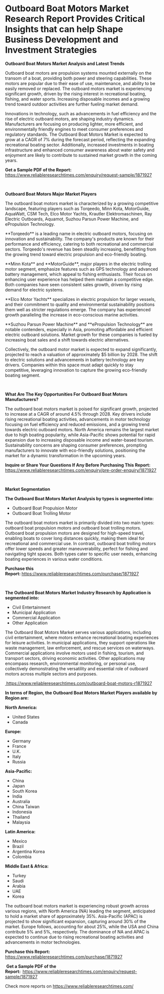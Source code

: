 <p><h1>Outboard Boat Motors Market Research Report Provides Critical Insights that can help Shape Business Development and Investment Strategies</h1></p><p><strong>Outboard Boat Motors Market Analysis and Latest Trends</strong></p>
<p><p>Outboard boat motors are propulsion systems mounted externally on the transom of a boat, providing both power and steering capabilities. These motors are popular due to their ease of use, maintenance, and ability to be easily removed or replaced. The outboard motors market is experiencing significant growth, driven by the rising interest in recreational boating, fishing, and water sports. Increasing disposable incomes and a growing trend toward outdoor activities are further fueling market demand.</p><p>Innovations in technology, such as advancements in fuel efficiency and the rise of electric outboard motors, are shaping industry dynamics. Manufacturers are focusing on producing lighter, more efficient, and environmentally friendly engines to meet consumer preferences and regulatory standards. The Outboard Boat Motors Market is expected to grow at a CAGR of 7% during the forecast period, reflecting the expanding recreational boating sector. Additionally, increased investments in boating infrastructure and enhanced consumer awareness about water safety and enjoyment are likely to contribute to sustained market growth in the coming years.</p></p>
<p><strong>Get a Sample PDF of the Report:&nbsp;</strong> <a href="https://www.reliableresearchtimes.com/enquiry/request-sample/1871927?utm_campaign=2175&utm_medium=2&utm_source=Github&utm_content=ia&utm_term=16022025&utm_id=outboard-boat-motors">https://www.reliableresearchtimes.com/enquiry/request-sample/1871927</a></p>
<p>&nbsp;</p>
<p><strong>Outboard Boat Motors Major Market Players</strong></p>
<p><p>The outboard boat motors market is characterized by a growing competitive landscape, featuring players such as Torqeedo, Minn Kota, MotorGuide, AquaWatt, CSM Tech, Elco Motor Yachts, Krautler Elektromaschinen, Ray Electric Outboards, Aquamot, Suzhou Parsun Power Machine, and ePropulsion Technology. </p><p>**Torqeedo** is a leading name in electric outboard motors, focusing on innovation and sustainability. The company's products are known for their performance and efficiency, catering to both recreational and commercial sectors. Torqeedo's revenue has been steadily increasing, benefitting from the growing trend toward electric propulsion and eco-friendly boating.</p><p>**Minn Kota** and **MotorGuide**, major players in the electric trolling motor segment, emphasize features such as GPS technology and advanced battery management, which appeal to fishing enthusiasts. Their focus on enhancing user experience has helped them maintain a competitive edge. Both companies have seen consistent sales growth, driven by rising demand for electric systems.</p><p>**Elco Motor Yachts** specializes in electric propulsion for larger vessels, and their commitment to quality and environmental sustainability positions them well as stricter regulations emerge. The company has experienced growth paralleling the increase in eco-conscious marine activities.</p><p>**Suzhou Parsun Power Machine** and **ePropulsion Technology** are notable contenders, especially in Asia, promoting affordable and efficient electric outboard solutions. Market growth for these companies is fueled by increasing boat sales and a shift towards electric alternatives.</p><p>Collectively, the outboard motor market is expected to expand significantly, projected to reach a valuation of approximately $5 billion by 2028. The shift to electric solutions and advancements in battery technology are key drivers. Companies within this space must adapt quickly to stay competitive, leveraging innovation to capture the growing eco-friendly boating segment.</p></p>
<p>&nbsp;</p>
<p><strong>What Are The Key Opportunities For Outboard Boat Motors Manufacturers?</strong></p>
<p><p>The outboard boat motors market is poised for significant growth, projected to increase at a CAGR of around 4.5% through 2028. Key drivers include rising recreational boating activities, advancements in motor technology focusing on fuel efficiency and reduced emissions, and a growing trend towards electric outboard motors. North America remains the largest market due to high boating popularity, while Asia-Pacific shows potential for rapid expansion due to increasing disposable income and water-based tourism. Sustainability concerns are shaping consumer preferences, prompting manufacturers to innovate with eco-friendly solutions, positioning the market for a dynamic transformation in the upcoming years.</p></p>
<p><strong>Inquire or Share Your Questions If Any Before Purchasing This Report:</strong> <a href="https://www.reliableresearchtimes.com/enquiry/pre-order-enquiry/1871927?utm_campaign=2175&utm_medium=2&utm_source=Github&utm_content=ia&utm_term=16022025&utm_id=outboard-boat-motors">https://www.reliableresearchtimes.com/enquiry/pre-order-enquiry/1871927</a></p>
<p>&nbsp;</p>
<p><strong>Market Segmentation</strong></p>
<p><strong>The Outboard Boat Motors Market Analysis by types is segmented into:</strong></p>
<p><ul><li>Outboard Boat Propulsion Motor</li><li>Outboard Boat Trolling Motor</li></ul></p>
<p><p>The outboard boat motors market is primarily divided into two main types: outboard boat propulsion motors and outboard boat trolling motors. Outboard boat propulsion motors are designed for high-speed travel, enabling boats to cover long distances quickly, making them ideal for recreational and commercial use. In contrast, outboard boat trolling motors offer lower speeds and greater maneuverability, perfect for fishing and navigating tight spaces. Both types cater to specific user needs, enhancing boating experiences in various water conditions.</p></p>
<p><strong>Purchase this Report:&nbsp;</strong><a href="https://www.reliableresearchtimes.com/purchase/1871927?utm_campaign=2175&utm_medium=2&utm_source=Github&utm_content=ia&utm_term=16022025&utm_id=outboard-boat-motors">https://www.reliableresearchtimes.com/purchase/1871927</a></p>
<p>&nbsp;</p>
<p><strong>The Outboard Boat Motors Market Industry Research by Application is segmented into:</strong></p>
<p><ul><li>Civil Entertainment</li><li>Municipal Application</li><li>Commercial Application</li><li>Other Application</li></ul></p>
<p><p>The Outboard Boat Motors Market serves various applications, including civil entertainment, where motors enhance recreational boating experiences for leisure activities. In municipal applications, they support operations like waste management, law enforcement, and rescue services on waterways. Commercial applications involve motors used in fishing, tourism, and transport sectors, driving economic activities. Other applications may encompass research, environmental monitoring, or personal use, collectively demonstrating the versatility and essential role of outboard motors across multiple sectors and purposes.</p></p>
<p><a href="https://www.reliableresearchtimes.com/outboard-boat-motors-r1871927?utm_campaign=2175&utm_medium=2&utm_source=Github&utm_content=ia&utm_term=16022025&utm_id=outboard-boat-motors">&nbsp;https://www.reliableresearchtimes.com/outboard-boat-motors-r1871927</a></p>
<p><strong>In terms of Region, the Outboard Boat Motors Market Players available by Region are:</strong></p>
<p>
    <p> <strong> North America: </strong>
        <ul>
            <li>United States</li>
            <li>Canada</li>
        </ul>
        </p> 
    <p> <strong> Europe: </strong>
        <ul>
            <li>Germany</li>
            <li>France</li>
            <li>U.K.</li>
            <li>Italy</li>
            <li>Russia</li>
        </ul>
        </p> 
    <p> <strong> Asia-Pacific: </strong>
        <ul>
            <li>China</li>
            <li>Japan</li>
            <li>South Korea</li>
            <li>India</li>
            <li>Australia</li>
            <li>China Taiwan</li>
            <li>Indonesia</li>
            <li>Thailand</li>
            <li>Malaysia</li>
        </ul>
        </p> 
    <p> <strong> Latin America: </strong>
        <ul>
            <li>Mexico</li>
            <li>Brazil</li>
            <li>Argentina Korea</li>
            <li>Colombia</li>
        </ul>
        </p> 
    <p> <strong> Middle East & Africa: </strong>
        <ul>
            <li>Turkey</li>
            <li>Saudi</li>
            <li>Arabia</li>
            <li>UAE</li>
            <li>Korea</li>
        </ul>
    </p>
    </p>
<p><p>The outboard boat motors market is experiencing robust growth across various regions, with North America (NA) leading the segment, anticipated to hold a market share of approximately 35%. Asia-Pacific (APAC) is projected to show significant expansion, capturing around 30% of the market. Europe follows, accounting for about 25%, while the USA and China contribute 5% and 5%, respectively. The dominance of NA and APAC is expected to continue due to rising recreational boating activities and advancements in motor technologies.</p></p>
<p><strong>Purchase this Report: </strong><a href="https://www.reliableresearchtimes.com/purchase/1871927?utm_campaign=2175&utm_medium=2&utm_source=Github&utm_content=ia&utm_term=16022025&utm_id=outboard-boat-motors">https://www.reliableresearchtimes.com/purchase/1871927</a></p>
<p>&nbsp;<strong>Get a Sample PDF of the Report:&nbsp;&nbsp;</strong><a href="https://www.reliableresearchtimes.com/enquiry/request-sample/1871927?utm_campaign=2175&utm_medium=2&utm_source=Github&utm_content=ia&utm_term=16022025&utm_id=outboard-boat-motors">https://www.reliableresearchtimes.com/enquiry/request-sample/1871927</a></p>
<p><strong></strong></p>
<p>Check more reports on <a href="https://www.reliableresearchtimes.com/?utm_campaign=2175&utm_medium=2&utm_source=Github&utm_content=ia&utm_term=16022025&utm_id=outboard-boat-motors">https://www.reliableresearchtimes.com/</a></p>